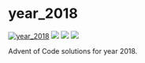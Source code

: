 # year_2018

[![year_2018](https://github.com/N8Brooks/deno_aoc/actions/workflows/year_2018.yaml/badge.svg)](https://github.com/N8Brooks/deno_aoc/actions/workflows/year_2018.yaml)
![](https://img.shields.io/badge/day%20📅-4-blue)
![](https://img.shields.io/badge/stars%20⭐-6-yellow)
![](https://img.shields.io/badge/days%20completed-3-red)

Advent of Code solutions for year 2018.
